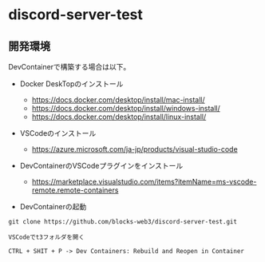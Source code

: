 # discord-server-test

## 開発環境

DevContainerで構築する場合は以下。  

- Docker DeskTopのインストール  
  - https://docs.docker.com/desktop/install/mac-install/
  - https://docs.docker.com/desktop/install/windows-install/
  - https://docs.docker.com/desktop/install/linux-install/

- VSCodeのインストール  
  - https://azure.microsoft.com/ja-jp/products/visual-studio-code

- DevContainerのVSCodeプラグインをインストール  
  -  https://marketplace.visualstudio.com/items?itemName=ms-vscode-remote.remote-containers

- DevContainerの起動
```
git clone https://github.com/blocks-web3/discord-server-test.git

VSCodeでt3フォルダを開く

CTRL + SHIT + P -> Dev Containers: Rebuild and Reopen in Container
```
